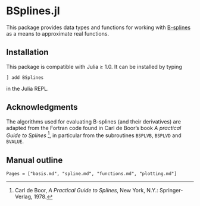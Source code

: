 # BSplines.jl

This package provides data types and functions for working with [B-splines](https://en.wikipedia.org/wiki/B-spline) as a means to approximate real functions.

## Installation

This package is compatible with Julia ≥ 1.0. It can be installed by typing
```
] add BSplines
```
in the Julia REPL.

## Acknowledgments

The algorithms used for evaluating B-splines (and their derivatives) are adapted from 
the Fortran code found in Carl de Boor’s book *A practical Guide to Splines* [^deBoor1978],
in particular from the subroutines `BSPLVB`, `BSPLVD` and `BVALUE`.

[^deBoor1978]:
    Carl de Boor, *A Practical Guide to Splines*, New York, N.Y.: Springer-Verlag, 1978.

## Manual outline

```@contents
Pages = ["basis.md", "spline.md", "functions.md", "plotting.md"]
```
